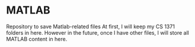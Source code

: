 # MATLAB
Repository to save Matlab-related files
At first, I will keep my CS 1371 folders in here. 
However in the future, once I have other files, I will store all MATLAB content in here.
